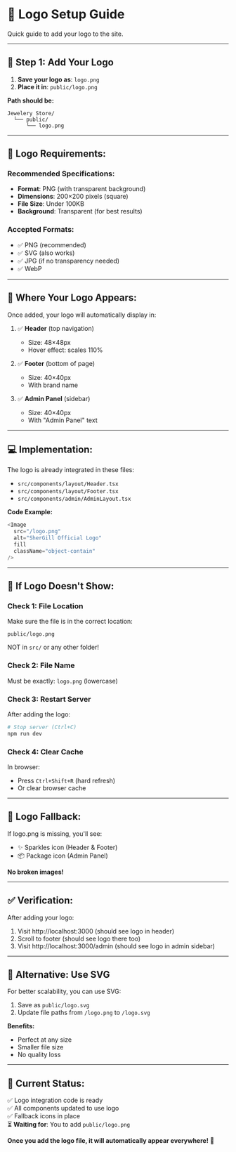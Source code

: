 # 🎨 Logo Setup Guide

Quick guide to add your logo to the site.

---

## 📁 **Step 1: Add Your Logo**

1. **Save your logo as**: `logo.png`
2. **Place it in**: `public/logo.png`

**Path should be:**

```
Jewelery Store/
  └── public/
      └── logo.png
```

---

## 📐 **Logo Requirements:**

### **Recommended Specifications:**

- **Format**: PNG (with transparent background)
- **Dimensions**: 200×200 pixels (square)
- **File Size**: Under 100KB
- **Background**: Transparent (for best results)

### **Accepted Formats:**

- ✅ PNG (recommended)
- ✅ SVG (also works)
- ✅ JPG (if no transparency needed)
- ✅ WebP

---

## 🎯 **Where Your Logo Appears:**

Once added, your logo will automatically display in:

1. ✅ **Header** (top navigation)
   - Size: 48×48px
   - Hover effect: scales 110%
2. ✅ **Footer** (bottom of page)

   - Size: 40×40px
   - With brand name

3. ✅ **Admin Panel** (sidebar)
   - Size: 40×40px
   - With "Admin Panel" text

---

## 💻 **Implementation:**

The logo is already integrated in these files:

- `src/components/layout/Header.tsx`
- `src/components/layout/Footer.tsx`
- `src/components/admin/AdminLayout.tsx`

**Code Example:**

```typescript
<Image
  src="/logo.png"
  alt="SherGill Official Logo"
  fill
  className="object-contain"
/>
```

---

## 🔄 **If Logo Doesn't Show:**

### **Check 1: File Location**

Make sure the file is in the correct location:

```
public/logo.png
```

NOT in `src/` or any other folder!

### **Check 2: File Name**

Must be exactly: `logo.png` (lowercase)

### **Check 3: Restart Server**

After adding the logo:

```bash
# Stop server (Ctrl+C)
npm run dev
```

### **Check 4: Clear Cache**

In browser:

- Press `Ctrl+Shift+R` (hard refresh)
- Or clear browser cache

---

## 🎨 **Logo Fallback:**

If logo.png is missing, you'll see:

- ✨ Sparkles icon (Header & Footer)
- 📦 Package icon (Admin Panel)

**No broken images!**

---

## ✅ **Verification:**

After adding your logo:

1. Visit http://localhost:3000 (should see logo in header)
2. Scroll to footer (should see logo there too)
3. Visit http://localhost:3000/admin (should see logo in admin sidebar)

---

## 📝 **Alternative: Use SVG**

For better scalability, you can use SVG:

1. Save as `public/logo.svg`
2. Update file paths from `/logo.png` to `/logo.svg`

**Benefits:**

- Perfect at any size
- Smaller file size
- No quality loss

---

## 🎯 **Current Status:**

✅ Logo integration code is ready  
✅ All components updated to use logo  
✅ Fallback icons in place  
⏳ **Waiting for**: You to add `public/logo.png`

**Once you add the logo file, it will automatically appear everywhere!** 🎉
